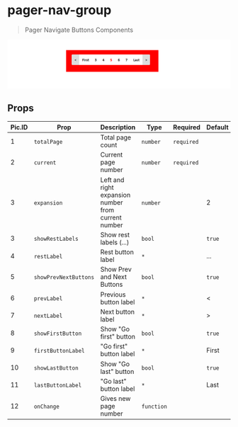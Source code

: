 # pager-nav-group

> Pager Navigate Buttons Components

![screenshot](https://raw.githubusercontent.com/iddemir/pager-nav-group/master/res/example.PNG)


## Props

|Pic.ID| Prop | Description | Type | Required | Default |
| - | - | - | - | - | - |
|1| `totalPage` | Total page count | `number` | `required` |
|2| `current` | Current page number | `number` | `required` |
|3| `expansion` | Left and right expansion number from current number | `number` |  | 2 |
|3| `showRestLabels` | Show rest labels (...) | `bool` |  | `true` |
|4| `restLabel` | Rest button label | `*` |  | ... |
|5| `showPrevNextButtons` | Show Prev and Next Buttons | `bool` |  | `true` |
|6| `prevLabel` | Previous button label | `*` |  | &lt; |
|7| `nextLabel` | Next button label | `*` |  | &gt; |
|8| `showFirstButton` | Show "Go first" button | `bool` |  | `true` |
|9| `firstButtonLabel` | "Go first" button label | `*` |  | First |
|10| `showLastButton` | Show "Go last" button | `bool` |  | `true` |
|11| `lastButtonLabel` | "Go last" button label | `*` |  | Last |
|12| `onChange` | Gives new page number | `function` |  |  |
